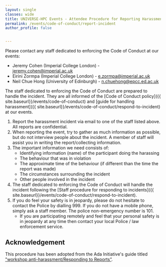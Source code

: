 ```yaml
---
layout: single
classes: wide
title: UNIVERSE-HPC Events - Attendee Procedure for Reporting Harassment
permalink: /events/code-of-conduct/report-incident
author_profile: false


---
```


Please contact any staff dedicated to enforcing the Code of Conduct at our events:
- Jeremy Cohen (Imperial College London) - [jeremy.cohen@imperial.ac.uk](mailto:jeremy.cohen@imperial.ac.uk)
- Eirini Zormpa (Imperial College London) - [e.zormpa@imperial.ac.uk](mailto:ezormpa@imperial.ac.uk)
- Neil Chue Hong (University of Edinburgh) - [n.chuehong@epcc.ed.ac.uk](mailto:n.chuehong@epcc.ed.ac.uk)

The staff dedicated to enforcing the Code of Conduct are prepared to handle the incident. They are all informed of the [Code of Conduct policy]({{ site.baseurl}}/events/code-of-conduct) and [guide for handling harassment]({{ site.baseurl}}/events/code-of-conduct/respond-to-incident) at our events.

1. Report the harassment incident via email to one of the staff listed above. All reports are confidential.
2. When reporting the event, try to gather as much information as possible, but do not interview people about the incident. A member of staff will assist you in writing the report/collecting information.
3. The important information we need consists of:
	- Identifying information (name) of the participant doing the harassing
	- The behaviour that was in violation
	- The approximate time of the behaviour (if different than the time the report was made)
	- The circumstances surrounding the incident
	- Other people involved in the incident
4. The staff dedicated to enforcing the Code of Conduct will handle the incident following the [Staff procedure for responding to incidents]({{ site.baseurl}}/events/code-of-conduct/respond-to-incident).
5. If you do feel your safety is in jeopardy, please do not hesitate to contact the Police by dialling 999. If you do not have a mobile phone, simply ask a staff member. The police non-emergency number is 101.
	- If you are participating remotely and feel that your personal safety is in jeopardy at any time then contact your local Police / law enforcement service.

## Acknowledgement

This procedure has been adopted from the Ada Initiative's guide titled ["workshop anti-harassment/Responding to Reports”](https://geekfeminism.fandom.com/wiki/Conference_anti-harassment/Responding_to_reports).